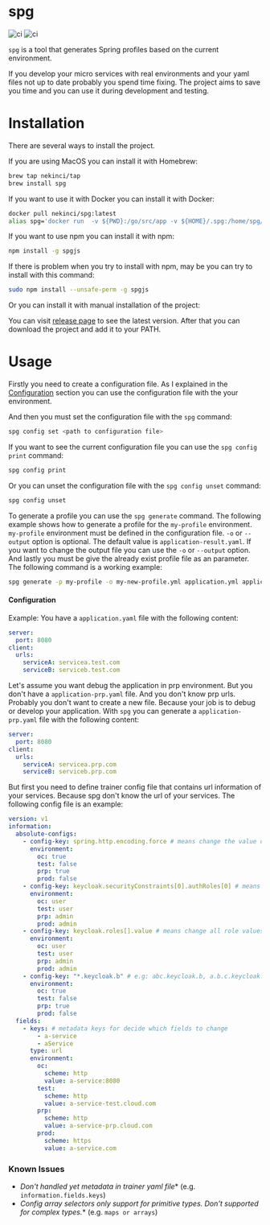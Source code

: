 # spg 

![ci](https://github.com/nekinci/spg/actions/workflows/ci.yaml/badge.svg)
![ci](https://github.com/nekinci/spg/actions/workflows/dockerhub.yaml/badge.svg)

`spg` is a tool that generates Spring profiles based on the current environment. 

If you develop your micro services with real environments and your yaml files not up to date probably you spend time fixing.
The project aims to save you time and you can use it during development and testing.

# Installation
There are several ways to install the project.

If you are using MacOS you can install it with Homebrew:
```bash
brew tap nekinci/tap
brew install spg
```

If you want to use it with Docker you can install it with Docker:
```bash
docker pull nekinci/spg:latest
alias spg='docker run  -v ${PWD}:/go/src/app -v ${HOME}/.spg:/home/spg/.spg nekinci/spg:latest'
```

If you want to use npm you can install it with npm:
```bash
npm install -g spgjs
```

If there is problem when you try to install with npm, may be you can try to install with this command:
```bash
sudo npm install --unsafe-perm -g spgjs
```

Or you can install it with manual installation of the project:

You can visit [release page](https://github.com/nekinci/spg/releases) to see the latest version. After that you can download the project and add it to your PATH.

# Usage

Firstly you need to create a configuration file. As I explained in the [Configuration](#Configuration) section you can use the configuration file with the your environment.

And then you must set the configuration file with the `spg` command:
```bash
spg config set <path to configuration file>
```

If you want to see the current configuration file you can use the `spg config print` command:

```bash
spg config print
```

Or you can unset the configuration file with the `spg config unset` command:
````bash
spg config unset
````

To generate a profile you can use the `spg generate` command. The following example shows how to generate a profile for the `my-profile` environment.
`my-profile` environment must be defined in the configuration file. `-o` or `--output` option is optional. The default value is `application-result.yaml`. If you want to change the output file you can use the `-o` or `--output` option.
And lastly you must be give the already exist profile file as an parameter.
The following command is a working example:

```bash
spg generate -p my-profile -o my-new-profile.yml application.yml application-dev.yml
```

    
#### Configuration
Example:
You have a `application.yaml` file with the following content:
    
```yaml
server:
  port: 8080
client:
  urls:
    serviceA: servicea.test.com
    serviceB: serviceb.test.com
```

Let's assume you want debug the application in prp environment. But you don't have a `application-prp.yaml` file. And you don't know prp urls. 
Probably you don't want to create a new file. Because your job is to debug or develop your application. With `spg` you can generate a `application-prp.yaml` file with the following content:

````yaml
server:
  port: 8080
client:
  urls:
    serviceA: servicea.prp.com
    serviceB: serviceb.prp.com
````


But first you need to define trainer config file that contains url information of your services. Because spg don't know the url of your services. The following config file is an example:

````yaml
version: v1
information:
  absolute-configs:
    - config-key: spring.http.encoding.force # means change the value of spring.http.encoding.force to true
      environment:
        oc: true
        test: false
        prp: true
        prod: false
    - config-key: keycloak.securityConstraints[0].authRoles[0] # means change the first role of the first security constraint
      environment:
        oc: user
        test: user
        prp: admin
        prod: admin
    - config-key: keycloak.roles[].value # means change all role values under keycloak.roles
      environment:
        oc: user
        test: user
        prp: admin
        prod: admin
    - config-key: "*.keycloak.b" # e.g: abc.keycloak.b, a.b.c.keycloak.b, keycloak.b means change all values of keycloak.b
      environment:
        oc: true
        test: false
        prp: true
        prod: false
  fields:
    - keys: # metadata keys for decide which fields to change
        - a-service
        - aService
      type: url
      environment:
        oc: 
          scheme: http
          value: a-service:8080
        test:
          scheme: http
          value: a-service-test.cloud.com
        prp:
          scheme: http
          value: a-service-prp.cloud.com
        prod:
          scheme: https
          value: a-service.com
````


### Known Issues

- *Don't handled yet metadata in trainer yaml file** (e.g. `information.fields.keys`)
- *Config array selectors only support for primitive types. Don't supported for complex types.** (e.g. `maps or arrays`) 